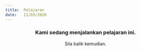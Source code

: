 ```yaml
---
title:  Pelajaran
date:   11/03/2020
---
```


### <center>Kami sedang menjalankan pelajaran ini.</center>
<center>Sila balik kemudian.</center>